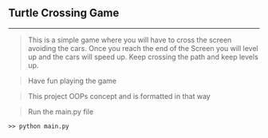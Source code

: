 ## Turtle Crossing Game
***

> This is a simple game where you will have to cross the screen avoiding the cars. Once you reach the end of the Screen you will level up and the cars will speed up. Keep crossing the path and keep levels up.

> Have fun playing the game

> This project OOPs concept and is formatted in that way

> Run the main.py file
```
>> python main.py

```
